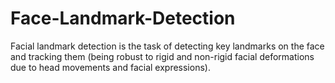 # Face-Landmark-Detection
Facial landmark detection is the task of detecting key landmarks on the face and tracking them (being robust to rigid and non-rigid facial deformations due to head movements and facial expressions).
